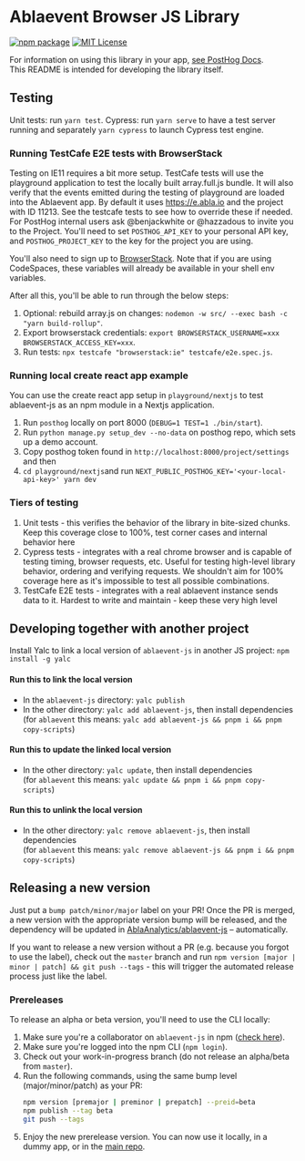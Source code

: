 # Ablaevent Browser JS Library

[![npm package](https://img.shields.io/npm/v/ablaevent-js?style=flat-square)](https://www.npmjs.com/package/ablaevent-js)
[![MIT License](https://img.shields.io/badge/License-MIT-red.svg?style=flat-square)](https://opensource.org/licenses/MIT)
 
For information on using this library in your app, [see PostHog Docs](https://posthog.com/docs/libraries/js).  
This README is intended for developing the library itself.

## Testing

Unit tests: run `yarn test`.
Cypress: run `yarn serve` to have a test server running and separately `yarn cypress` to launch Cypress test engine.

### Running TestCafe E2E tests with BrowserStack

Testing on IE11 requires a bit more setup. TestCafe tests will use the
playground application to test the locally built array.full.js bundle. It will
also verify that the events emitted during the testing of playground are loaded
into the Ablaevent app. By default it uses https://e.abla.io and the
project with ID 11213. See the testcafe tests to see how to override these if
needed. For PostHog internal users ask @benjackwhite or @hazzadous to invite you
to the Project. You'll need to set `POSTHOG_API_KEY` to your personal API key, and
`POSTHOG_PROJECT_KEY` to the key for the project you are using.

You'll also need to sign up to [BrowserStack](https://www.browserstack.com/).
Note that if you are using CodeSpaces, these variables will already be available
in your shell env variables.

After all this, you'll be able to run through the below steps:

1. Optional: rebuild array.js on changes: `nodemon -w src/ --exec bash -c "yarn build-rollup"`.
1. Export browserstack credentials: `export BROWSERSTACK_USERNAME=xxx BROWSERSTACK_ACCESS_KEY=xxx`.
1. Run tests: `npx testcafe "browserstack:ie" testcafe/e2e.spec.js`.

### Running local create react app example

You can use the create react app setup in `playground/nextjs` to test ablaevent-js as an npm module in a Nextjs application.

1. Run `posthog` locally on port 8000 (`DEBUG=1 TEST=1 ./bin/start`).
2. Run `python manage.py setup_dev --no-data` on posthog repo, which sets up a demo account.
3. Copy posthog token found in `http://localhost:8000/project/settings` and then
4. `cd playground/nextjs`and run `NEXT_PUBLIC_POSTHOG_KEY='<your-local-api-key>' yarn dev`

### Tiers of testing

1. Unit tests - this verifies the behavior of the library in bite-sized chunks. Keep this coverage close to 100%, test corner cases and internal behavior here
2. Cypress tests - integrates with a real chrome browser and is capable of testing timing, browser requests, etc. Useful for testing high-level library behavior, ordering and verifying requests. We shouldn't aim for 100% coverage here as it's impossible to test all possible combinations.
3. TestCafe E2E tests - integrates with a real ablaevent instance sends data to it. Hardest to write and maintain - keep these very high level

## Developing together with another project

Install Yalc to link a local version of `ablaevent-js` in another JS project: `npm install -g yalc` 

#### Run this to link the local version

- In the `ablaevent-js` directory: `yalc publish`
- In the other directory: `yalc add ablaevent-js`, then install dependencies  
  (for `ablaevent` this means: `yalc add ablaevent-js && pnpm i && pnpm copy-scripts`)

#### Run this to update the linked local version

- In the other directory: `yalc update`, then install dependencies  
  (for `ablaevent` this means: `yalc update && pnpm i && pnpm copy-scripts`)

#### Run this to unlink the local version

- In the other directory: `yalc remove ablaevent-js`, then install dependencies  
  (for `ablaevent` this means: `yalc remove ablaevent-js && pnpm i && pnpm copy-scripts`)

## Releasing a new version

Just put a `bump patch/minor/major` label on your PR! Once the PR is merged, a new version with the appropriate version bump will be released, and the dependency will be updated in [AblaAnalytics/ablaevent-js](https://github.com/AblaAnalytics/ablaevent-js) – automatically.
 
If you want to release a new version without a PR (e.g. because you forgot to use the label), check out the `master` branch and run `npm version [major | minor | patch] && git push --tags` - this will trigger the automated release process just like the label.

### Prereleases

To release an alpha or beta version, you'll need to use the CLI locally:

1. Make sure you're a collaborator on `ablaevent-js` in npm ([check here](https://www.npmjs.com/package/ablaevent-js)).
2. Make sure you're logged into the npm CLI (`npm login`).
3. Check out your work-in-progress branch (do not release an alpha/beta from `master`).
4. Run the following commands, using the same bump level (major/minor/patch) as your PR:
    ```bash
    npm version [premajor | preminor | prepatch] --preid=beta
    npm publish --tag beta
    git push --tags
    ```
5. Enjoy the new prerelease version. You can now use it locally, in a dummy app, or in the [main repo](https://github.com/AblaAnalytics/ablaevent-js).
